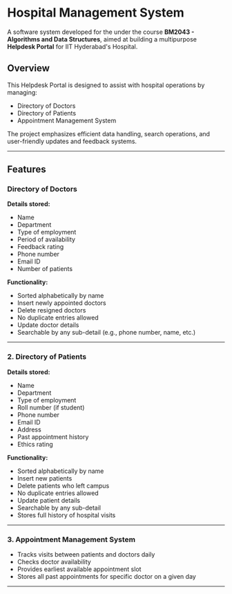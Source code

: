 # Hospital Management System

A software system developed for the under the course **BM2043 - Algorithms and Data Structures**, aimed at building a multipurpose **Helpdesk Portal** for IIT Hyderabad's Hospital.

## Overview

This Helpdesk Portal is designed to assist with hospital operations by managing:

- Directory of Doctors  
- Directory of Patients  
- Appointment Management System   

The project emphasizes efficient data handling, search operations, and user-friendly updates and feedback systems.

---

## Features

### Directory of Doctors

**Details stored:**
- Name
- Department
- Type of employment
- Period of availability
- Feedback rating
- Phone number
- Email ID
- Number of patients

**Functionality:**
- Sorted alphabetically by name  
- Insert newly appointed doctors  
- Delete resigned doctors  
- No duplicate entries allowed  
- Update doctor details  
- Searchable by any sub-detail (e.g., phone number, name, etc.)

---

### 2. Directory of Patients

**Details stored:**
- Name
- Department
- Type of employment
- Roll number (if student)
- Phone number
- Email ID
- Address
- Past appointment history
- Ethics rating

**Functionality:**
- Sorted alphabetically by name  
- Insert new patients  
- Delete patients who left campus  
- No duplicate entries allowed  
- Update patient details  
- Searchable by any sub-detail  
- Stores full history of hospital visits

---

### 3. Appointment Management System

- Tracks visits between patients and doctors daily  
- Checks doctor availability  
- Provides earliest available appointment slot  
- Stores all past appointments for specific doctor on a given day

---

